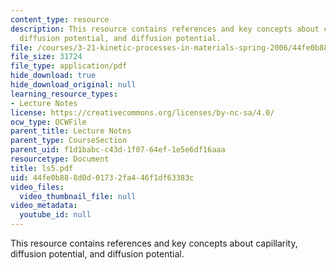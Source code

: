```yaml
---
content_type: resource
description: This resource contains references and key concepts about capillarity,
  diffusion potential, and diffusion potential.
file: /courses/3-21-kinetic-processes-in-materials-spring-2006/44fe0b888d0d01732fa446f1df63383c_ls5.pdf
file_size: 31724
file_type: application/pdf
hide_download: true
hide_download_original: null
learning_resource_types:
- Lecture Notes
license: https://creativecommons.org/licenses/by-nc-sa/4.0/
ocw_type: OCWFile
parent_title: Lecture Notes
parent_type: CourseSection
parent_uid: f1d1babc-c43d-1f07-64ef-1e5e6df16aaa
resourcetype: Document
title: ls5.pdf
uid: 44fe0b88-8d0d-0173-2fa4-46f1df63383c
video_files:
  video_thumbnail_file: null
video_metadata:
  youtube_id: null
---
```

This resource contains references and key concepts about capillarity, diffusion potential, and diffusion potential.